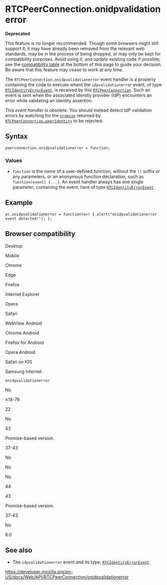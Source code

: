RTCPeerConnection.onidpvalidationerror
======================================

**Deprecated**

This feature is no longer recommended. Though some browsers might still support it, it may have already been removed from the relevant web standards, may be in the process of being dropped, or may only be kept for compatibility purposes. Avoid using it, and update existing code if possible; see the [compatibility table](#browser_compatibility) at the bottom of this page to guide your decision. Be aware that this feature may cease to work at any time.

The `RTCPeerConnection.onidpvalidationerror` event handler is a property containing the code to execute whent the `idpvalidationerror` event, of type [`RTCIdentityErrorEvent`](../rtcidentityerrorevent), is received by this [`RTCPeerConnection`](../rtcpeerconnection). Such an event is sent when the associated identity provider (IdP) encounters an error while validating an identity assertion.

*This event handler is obsolete*. You should instead detect IdP validation errors by watching for the [`promise`](https://developer.mozilla.org/en-US/docs/Web/JavaScript/Reference/Global_Objects/Promise) returned by [`RTCPeerConnection.peerIdentity`](peeridentity) to be rejected.

Syntax
------

    peerconnection.onidpvalidationerror = function;

### Values

-   `function` is the name of a user-defined function, without the `()` suffix or any parameters, or an anonymous function declaration, such as `function(event) {...}`. An event handler always has one single parameter, containing the event, here of type [`RTCIdentityErrorEvent`](../rtcidentityerrorevent).

Example
-------

    pc.onidpvalidationerror = function(ev) { alert("onidpvalidationerror event detected!"); };

Browser compatibility
---------------------

Desktop

Mobile

Chrome

Edge

Firefox

Internet Explorer

Opera

Safari

WebView Android

Chrome Android

Firefox for Android

Opera Android

Safari on IOS

Samsung Internet

`onidpvalidationerror`

No

≤18-79

22

No

43

Promise-based version.

37-43

No

No

No

44

43

Promise-based version.

37-43

No

6.0

See also
--------

-   The `idpvalidationerror` event and its type, [`RTCIdentityErrorEvent`](../rtcidentityerrorevent).

<a href="https://developer.mozilla.org/en-US/docs/Web/API/RTCPeerConnection/onidpvalidationerror" class="_attribution-link">https://developer.mozilla.org/en-US/docs/Web/API/RTCPeerConnection/onidpvalidationerror</a>
